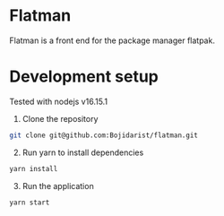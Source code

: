 # Flatman

Flatman is a front end for the package manager flatpak.

# Development setup

Tested with nodejs v16.15.1

1. Clone the repository

```bash
git clone git@github.com:Bojidarist/flatman.git
```

2. Run yarn to install dependencies

```bash
yarn install
```

3. Run the application

```bash
yarn start
```
